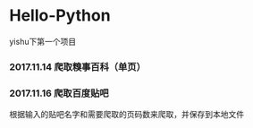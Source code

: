# Hello-Python
yishu下第一个项目

### 2017.11.14 爬取糗事百科（单页）

### 2017.11.16 爬取百度贴吧
根据输入的贴吧名字和需要爬取的页码数来爬取，并保存到本地文件
